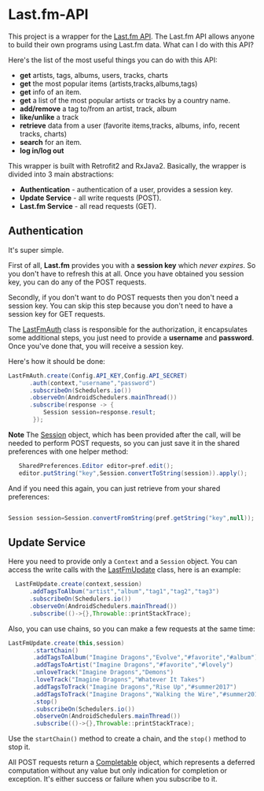 # Last.fm-API

This project is a wrapper for the [Last.fm API](https://www.last.fm/api/). 
The Last.fm API allows anyone to build their own programs using Last.fm data. What can I do with this API? 

Here's the list of the most useful things you can do with this API:

- **get** artists, tags, albums, users, tracks, charts
- **get** the most popular items (artists,tracks,albums,tags)
- **get** info of an item.
- **get** a list of the most popular artists or tracks by a country name.
- **add/remove** a tag to/from an artist, track, album
- **like/unlike** a track 
- **retrieve** data from a user (favorite items,tracks, albums, info, recent tracks, charts)
- **search** for an item.
- **log in/log out**

This wrapper is built with Retrofit2 and RxJava2. Basically, the wrapper is divided into 3 main abstractions:
- **Authentication** - authentication of a user, provides a session key.
- **Update Service** - all write requests (POST).
- **Last.fm Service** - all read requests (GET).


## Authentication ## 

It's super simple. 

First of all, **Last.fm** provides you with a **session key** which *never expires*.
So you don't have to refresh this at all. Once you have obtained you session key, you can do any of the POST requests.

Secondly, if you don't want to do POST requests then you don't need a session key. You can skip this step because you don't need to have a session key for GET requests.

The [LastFmAuth](https://github.com/vpaliyX/Last.fm-API/blob/master/last-fm-api/src/main/java/com/vpaliy/last_fm_api/auth/LastFmAuth.java) class is responsible for the authorization, it encapsulates some additional steps, you just need to provide a **username** and **password**. Once you've done that, 
you will receive a session key.

Here's how it should be done:

```java
LastFmAuth.create(Config.API_KEY,Config.API_SECRET)
      .auth(context,"username","password")
      .subscribeOn(Schedulers.io())
      .observeOn(AndroidSchedulers.mainThread())
      .subscribe(response -> {
          Session session=response.result;
       });

```

**Note**
The [Session](https://github.com/vpaliyX/Last.fm-API/blob/master/last-fm-api/src/main/java/com/vpaliy/last_fm_api/model/Session.java) object, which has been provided after the call, will be needed to perform POST requests, 
so you can just save it in the shared preferences with one helper method:

```java
   SharedPreferences.Editor editor=pref.edit();
   editor.putString("key",Session.convertToString(session)).apply();
```
And if you need this again, you can just retrieve from your shared preferences:

```java

Session session=Session.convertFromString(pref.getString("key",null));

```

## Update Service ## 

Here you need to provide only a `Context` and a `Session` object. You can access the write calls with the [LastFmUpdate](https://github.com/vpaliyX/Last.fm-API/blob/master/last-fm-api/src/main/java/com/vpaliy/last_fm_api/auth/LastFmUpdate.java) class, here is an example:

```java
  LastFmUpdate.create(context,session)
      .addTagsToAlbum("artist","album","tag1","tag2","tag3")
      .subscribeOn(Schedulers.io())
      .observeOn(AndroidSchedulers.mainThread())
      .subscribe(()->{},Throwable::printStackTrace);
```

Also, you can use chains, so you can make a few requests at the same time:

```java
LastFmUpdate.create(this,session)
       .startChain()
       .addTagsToAlbum("Imagine Dragons","Evolve","#favorite","#album")
       .addTagsToArtist("Imagine Dragons","#favorite","#lovely")
       .unloveTrack("Imagine Dragons","Demons")
       .loveTrack("Imagine Dragons","Whatever It Takes")
       .addTagsToTrack("Imagine Dragons","Rise Up","#summer2017")
       .addTagsToTrack("Imagine Dragons","Walking the Wire","#summer2017")
       .stop()
       .subscribeOn(Schedulers.io())
       .observeOn(AndroidSchedulers.mainThread())
       .subscribe(()->{},Throwable::printStackTrace);
```

Use the `startChain()` method to create a chain, and the `stop()` method to stop it.

All POST requests return a [Completable](http://reactivex.io/RxJava/2.x/javadoc/io/reactivex/Completable.html) object, which represents a deferred computation without any value but only indication for completion or exception. It's either success or failure when you subscribe to it.


